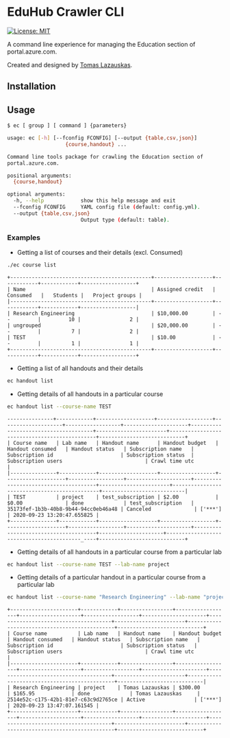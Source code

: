 # EduHub Crawler CLI

[![License: MIT](https://img.shields.io/badge/License-MIT-yellow.svg)](https://opensource.org/licenses/MIT)

A command line experience for managing the Education section of portal.azure.com.

Created and designed by <a href="https://github.com/tomaslaz">Tomas Lazauskas</a>.

## Installation

## Usage

```bash
$ ec [ group ] [ command ] {parameters}
```

```bash
usage: ec [-h] [--fconfig FCONFIG] [--output {table,csv,json}]
                   {course,handout} ...

Command line tools package for crawling the Education section of
portal.azure.com.

positional arguments:
  {course,handout}

optional arguments:
  -h, --help            show this help message and exit
  --fconfig FCONFIG     YAML config file (default: config.yml).
  --output {table,csv,json}
                        Output type (default: table).
```

### Examples

- Getting a list of courses and their details (excl. Consumed)

```bash
./ec course list
```

```
+----------------------------------------------+-------------------+------------+------------+------------------+
| Name                                         | Assigned credit   | Consumed   |   Students |   Project groups |
|----------------------------------------------+-------------------+------------+------------+------------------|
| Research Engineering                         | $10,000.00        | --         |         10 |                2 |
| ungrouped                                    | $20,000.00        | --         |          7 |                2 |
| TEST                                         | $10.00            | --         |          1 |                1 |
+----------------------------------------------+-------------------+------------+------------+------------------+
```

- Getting a list of all handouts and their details

```bash
ec handout list
```

- Getting details of all handouts in a particular course


```bash
ec handout list --course-name TEST
```

```
---------------+------------+-------------------+------------------+--------------------+------------------+---------------------+--------------------------------------+-----------------------+----------------------------------------------+----------------------------+
| Course name   | Lab name   | Handout name      | Handout budget   | Handout consumed   | Handout status   | Subscription name   | Subscription id                      | Subscription status  | Subscription users                           | Crawl time utc             |
|---------------+------------+-------------------+------------------+--------------------+------------------+---------------------+--------------------------------------+-----------------------+----------------------------------------------+---------------------------|
| TEST          | project    | test_subscription | $2.00            | $0.00              | done             | test_subscription   | 35173fef-1b3b-40b8-9b44-94cc0eb46a48 | Canceled              | ['***']                                     | 2020-09-23 13:20:47.655825 |
+---------------+------------+-------------------+------------------+--------------------+------------------+---------------------+--------------------------------------+---------------------+------------------------------------------_----+----------------------------+
```

- Getting details of all handouts in a particular course from a particular lab

```bash
ec handout list --course-name TEST --lab-name project
```

- Getting details of a particular handout in a particular course from a particular lab

```bash
ec handout list --course-name "Research Engineering" --lab-name "project" --handout-name "Tomas Lazauskas"
```

```
+----------------------+------------+-----------------+------------------+--------------------+------------------+---------------------+--------------------------------------+-----------------------+----------------------------------------------+----------------------------+
| Course name          | Lab name   | Handout name    | Handout budget   | Handout consumed   | Handout status   | Subscription name   | Subscription id                      | Subscription status   | Subscription users                           | Crawl time utc             |
|----------------------+------------+-----------------+------------------+--------------------+------------------+---------------------+--------------------------------------+-----------------------+----------------------------------------------+----------------------------|
| Research Engineering | project    | Tomas Lazauskas | $300.00          | $165.95            | done             | Tomas Lazauskas     | 2514e52c-c175-42b1-81e7-c63c9d2765ce | Active                | ['***']                                      | 2020-09-23 13:47:07.161545 |
+----------------------+------------+-----------------+------------------+--------------------+------------------+---------------------+--------------------------------------+-----------------------+----------------------------------------------+----------------------------+
```
